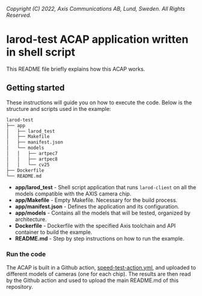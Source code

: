 *Copyright (C) 2022, Axis Communications AB, Lund, Sweden. All Rights Reserved.*

# larod-test ACAP application written in shell script

This README file briefly explains how this ACAP works.

## Getting started

These instructions will guide you on how to execute the code. Below is the structure and scripts used in the example:

```bash
larod-test
├── app
│   ├── larod_test
│   ├── Makefile
│   ├── manifest.json
│   └── models
│   │   ├── artpec7
│   │   ├── artpec8
│   │   └── cv25
├── Dockerfile
└── README.md
```

* **app/larod_test** - Shell script application that runs `larod-client` on all the models compatible with the AXIS camera chip.
* **app/Makefile** - Empty Makefile. Necessary for the build process.
* **app/manifest.json** - Defines the application and its configuration.
* **app/models** - Contains all the models that will be tested, organized by architecture.
* **Dockerfile** - Dockerfile with the specified Axis toolchain and API container to build the example.
* **README.md** - Step by step instructions on how to run the example.

### Run the code

The ACAP is built in a Github action, [speed-test-action.yml](https://github.com/AxisCommunications/axis-model-zoo/blob/main/.github/workflows/speed-test-action.yml), and uploaded to different models of cameras (one for each chip). The results are then read by the Github action and used to upload the main README.md of this repository.

